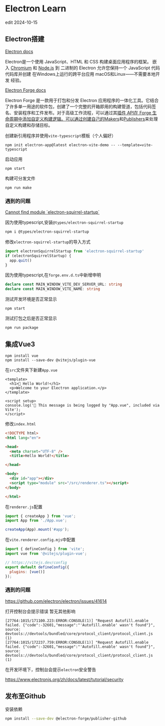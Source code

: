 # Electron Learn

edit 2024-10-15

## Electron搭建

[Electron docs](https://www.electronjs.org/zh/docs/latest/)

Electron是一个使用 JavaScript、HTML 和 CSS 构建桌面应用程序的框架。 嵌入 [Chromium](https://www.chromium.org/) 和 [Node.js](https://nodejs.org/) 到 二进制的 Electron 允许您保持一个 JavaScript 代码代码库并创建 在Windows上运行的跨平台应用 macOS和Linux——不需要本地开发 经验。

[Electron Forge docs](https://www.electronforge.io/)

Electron Forge 是一款用于打包和分发 Electron 应用程序的一体化工具。它结合了许多单一用途的软件包，创建了一个完整的开箱即用的构建管道，包括代码签名、安装程序和工件发布。对于高级工作流程，可以通过其[插件 API在 Forge 生命周期中添加自定义构建逻辑。可以通过创建自己的](https://www.electronforge.io/config/plugins)[Makers](https://www.electronforge.io/config/makers)和[Publishers](https://www.electronforge.io/config/publishers)来处理自定义构建和存储目标。

创建新引用程序并使用`vite-typescript`模板（个人偏好）

```
npm init electron-app@latest electron-vite-demo -- --template=vite-typescript
```

启动应用

```
npm start
```

构建可分发文件

```
npm run make
```

### 遇到的问题

[Cannot find module ´electron-squirrel-startup´](https://github.com/electron/forge/issues/3714)

因为使用typescript,安装`@types/electron-squirrel-startup`

```sh
npm i @types/electron-squirrel-startup
```

修改`electron-squirrel-startup`的导入方式

```ts
import electronSquirrelStartup from 'electron-squirrel-startup'
if (electronSquirrelStartup) {
  app.quit()
}
```

因为使用typescript,在`forge.env.d.ts`中新增申明

```ts
declare const MAIN_WINDOW_VITE_DEV_SERVER_URL: string
declare const MAIN_WINDOW_VITE_NAME: string
```

测试开发环境是否正常显示

```
npm start
```

测试打包之后是否正常显示

```
npm run package
```

## 集成Vue3

```
npm install vue
npm install --save-dev @vitejs/plugin-vue
```

在`src`文件夹下新建`App.vue`

```vue
<template>
  <h1>💖 Hello World!</h1>
  <p>Welcome to your Electron application.</p>
</template>

<script setup>
console.log('👋 This message is being logged by "App.vue", included via Vite');
</script>
```

修改`index.html`

```html
<!DOCTYPE html>
<html lang="en">

<head>
  <meta charset="UTF-8" />
  <title>Hello World!</title>

</head>

<body>
  <div id="app"></div>
  <script type="module" src="/src/renderer.ts"></script>
</body>

</html>
```

在`renderer.js`配置

```js
import { createApp } from 'vue';
import App from './App.vue';

createApp(App).mount('#app');
```

在`vite.renderer.config.mjs`中配置

```js
import { defineConfig } from 'vite';
import vue from '@vitejs/plugin-vue';

// https://vitejs.dev/config
export default defineConfig({
  plugins: [vue()]
});
```

### 遇到的问题

https://github.com/electron/electron/issues/41614

打开控制台会提示错误 暂无其他影响

```
[27764:1015/171100.223:ERROR:CONSOLE(1)] "Request Autofill.enable failed. {"code":-32601,"message":"'Autofill.enable' wasn't found"}", source: devtools://devtools/bundled/core/protocol_client/protocol_client.js (1)
[27764:1015/172237.759:ERROR:CONSOLE(1)] "Request Autofill.enable failed. {"code":-32601,"message":"'Autofill.enable' wasn't found"}", source: devtools://devtools/bundled/core/protocol_client/protocol_client.js (1)
```

在开发环境下，控制台会提示`electron`安全警告

https://www.electronjs.org/zh/docs/latest/tutorial/security

## 发布至Github

安装依赖

```sh
npm install --save-dev @electron-forge/publisher-github
```


